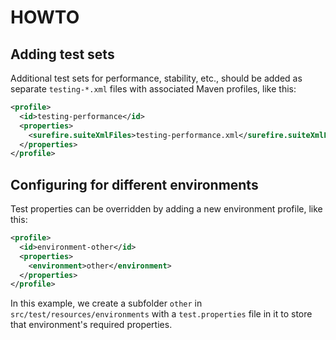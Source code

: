 # HOWTO

## Adding test sets

Additional test sets for performance, stability, etc., should be added as
separate `testing-*.xml` files with associated Maven profiles, like this:

```xml
<profile>
  <id>testing-performance</id>
  <properties>
    <surefire.suiteXmlFiles>testing-performance.xml</surefire.suiteXmlFiles>
  </properties>
</profile>
```

## Configuring for different environments

Test properties can be overridden by adding a new environment profile, like
this:

```xml
<profile>
  <id>environment-other</id>
  <properties>
    <environment>other</environment>
  </properties>
</profile>
```

In this example, we create a subfolder `other` in
`src/test/resources/environments` with a `test.properties` file in it to store
that environment's required properties.
